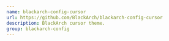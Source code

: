 ```yaml
---
name: blackarch-config-cursor
url: https://github.com/BlackArch/blackarch-config-cursor
description: BlackArch cursor theme.
group: blackarch-config
---
```

